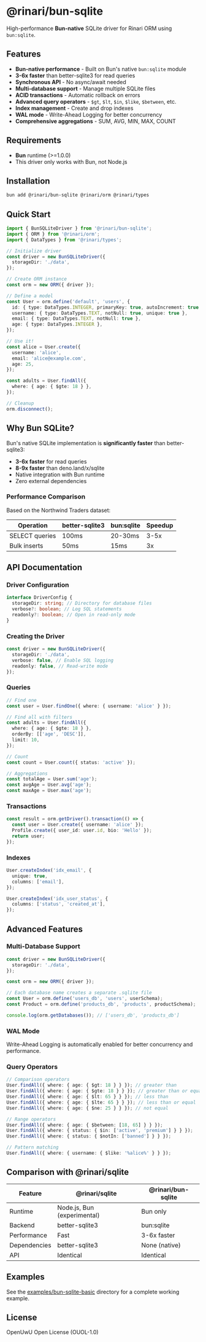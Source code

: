 # @rinari/bun-sqlite

High-performance **Bun-native** SQLite driver for Rinari ORM using `bun:sqlite`.

## Features

- **Bun-native performance** - Built on Bun's native `bun:sqlite` module
- **3-6x faster** than better-sqlite3 for read queries
- **Synchronous API** - No async/await needed
- **Multi-database support** - Manage multiple SQLite files
- **ACID transactions** - Automatic rollback on errors
- **Advanced query operators** - `$gt`, `$lt`, `$in`, `$like`, `$between`, etc.
- **Index management** - Create and drop indexes
- **WAL mode** - Write-Ahead Logging for better concurrency
- **Comprehensive aggregations** - SUM, AVG, MIN, MAX, COUNT

## Requirements

- **Bun** runtime (>=1.0.0)
- This driver only works with Bun, not Node.js

## Installation

```bash
bun add @rinari/bun-sqlite @rinari/orm @rinari/types
```

## Quick Start

```typescript
import { BunSQLiteDriver } from '@rinari/bun-sqlite';
import { ORM } from '@rinari/orm';
import { DataTypes } from '@rinari/types';

// Initialize driver
const driver = new BunSQLiteDriver({
  storageDir: './data',
});

// Create ORM instance
const orm = new ORM({ driver });

// Define a model
const User = orm.define('default', 'users', {
  id: { type: DataTypes.INTEGER, primaryKey: true, autoIncrement: true },
  username: { type: DataTypes.TEXT, notNull: true, unique: true },
  email: { type: DataTypes.TEXT, notNull: true },
  age: { type: DataTypes.INTEGER },
});

// Use it!
const alice = User.create({
  username: 'alice',
  email: 'alice@example.com',
  age: 25,
});

const adults = User.findAll({
  where: { age: { $gte: 18 } },
});

// Cleanup
orm.disconnect();
```

## Why Bun SQLite?

Bun's native SQLite implementation is **significantly faster** than
better-sqlite3:

- **3-6x faster** for read queries
- **8-9x faster** than deno.land/x/sqlite
- Native integration with Bun runtime
- Zero external dependencies

### Performance Comparison

Based on the Northwind Traders dataset:

| Operation      | better-sqlite3 | bun:sqlite | Speedup |
| -------------- | -------------- | ---------- | ------- |
| SELECT queries | 100ms          | 20-30ms    | 3-5x    |
| Bulk inserts   | 50ms           | 15ms       | 3x      |

## API Documentation

### Driver Configuration

```typescript
interface DriverConfig {
  storageDir: string; // Directory for database files
  verbose?: boolean; // Log SQL statements
  readonly?: boolean; // Open in read-only mode
}
```

### Creating the Driver

```typescript
const driver = new BunSQLiteDriver({
  storageDir: './data',
  verbose: false, // Enable SQL logging
  readonly: false, // Read-write mode
});
```

### Queries

```typescript
// Find one
const user = User.findOne({ where: { username: 'alice' } });

// Find all with filters
const adults = User.findAll({
  where: { age: { $gte: 18 } },
  orderBy: [['age', 'DESC']],
  limit: 10,
});

// Count
const count = User.count({ status: 'active' });

// Aggregations
const totalAge = User.sum('age');
const avgAge = User.avg('age');
const maxAge = User.max('age');
```

### Transactions

```typescript
const result = orm.getDriver().transaction(() => {
  const user = User.create({ username: 'alice' });
  Profile.create({ user_id: user.id, bio: 'Hello' });
  return user;
});
```

### Indexes

```typescript
User.createIndex('idx_email', {
  unique: true,
  columns: ['email'],
});

User.createIndex('idx_user_status', {
  columns: ['status', 'created_at'],
});
```

## Advanced Features

### Multi-Database Support

```typescript
const driver = new BunSQLiteDriver({
  storageDir: './data',
});

const orm = new ORM({ driver });

// Each database name creates a separate .sqlite file
const User = orm.define('users_db', 'users', userSchema);
const Product = orm.define('products_db', 'products', productSchema);

console.log(orm.getDatabases()); // ['users_db', 'products_db']
```

### WAL Mode

Write-Ahead Logging is automatically enabled for better concurrency and
performance.

### Query Operators

```typescript
// Comparison operators
User.findAll({ where: { age: { $gt: 18 } } }); // greater than
User.findAll({ where: { age: { $gte: 18 } } }); // greater than or equal
User.findAll({ where: { age: { $lt: 65 } } }); // less than
User.findAll({ where: { age: { $lte: 65 } } }); // less than or equal
User.findAll({ where: { age: { $ne: 25 } } }); // not equal

// Range operators
User.findAll({ where: { age: { $between: [18, 65] } } });
User.findAll({ where: { status: { $in: ['active', 'premium'] } } });
User.findAll({ where: { status: { $notIn: ['banned'] } } });

// Pattern matching
User.findAll({ where: { username: { $like: '%alice%' } } });
```

## Comparison with @rinari/sqlite

| Feature      | @rinari/sqlite              | @rinari/bun-sqlite |
| ------------ | --------------------------- | ------------------ |
| Runtime      | Node.js, Bun (experimental) | Bun only           |
| Backend      | better-sqlite3              | bun:sqlite         |
| Performance  | Fast                        | 3-6x faster        |
| Dependencies | better-sqlite3              | None (native)      |
| API          | Identical                   | Identical          |

## Examples

See the [examples/bun-sqlite-basic](../../examples/bun-sqlite-basic) directory
for a complete working example.

## License

OpenUwU Open License (OUOL-1.0)
